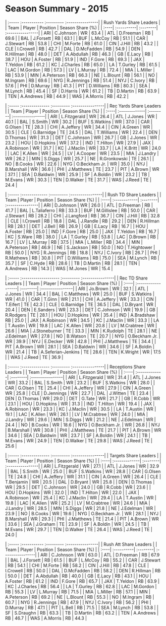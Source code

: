 # Season Summary - 2015

| :----- :----------- :--------- :----------------|
|             Rush Yards Share Leaders            |
| Team | Player     | Position | Season Share (%) |
| :----| :----------| :--------| :----------------|
| ARI  | C.Johnson  | WR       | 63.4             |
| ATL  | D.Freeman  | RB       | 69.6             |
| BAL  | J.Forsett  | RB       | 63.1             |
| BUF  | L.McCoy    | RB       | 51.1             |
| CAR  | J.Stewart  | RB       | 53.8             |
| CHI  | M.Forte    | RB       | 61.0             |
| CIN  | J.Hill     | RB       | 43.2             |
| CLE  | I.Crowell  | RB       | 42.7             |
| DAL  | D.McFadden | RB       | 54.9             |
| DEN  | R.Hillman  | RB       | 48.0             |
| DET  | A.Abdullah | RB       | 46.3             |
| GB   | E.Lacy     | RB       | 38.7             |
| HOU  | A.Foster   | RB       | 51.9             |
| IND  | F.Gore     | RB       | 69.3             |
| JAX  | T.Yeldon   | RB       | 61.2             |
| KC   | J.Charles  | RB       | 65.0             |
| LA   | T.Gurley   | RB       | 61.5             |
| LAC  | M.Gordon   | RB       | 57.3             |
| LV   | L.Murray   | RB       | 72.4             |
| MIA  | L.Miller   | RB       | 53.9             |
| MIN  | A.Peterson | RB       | 66.3             |
| NE   | L.Blount   | RB       | 56.1             |
| NO   | M.Ingram   | RB       | 69.6             |
| NYG  | R.Jennings | RB       | 51.4             |
| NYJ  | C.Ivory    | RB       | 57.6             |
| PHI  | D.Murray   | RB       | 41.3             |
| PIT  | D.Williams | RB       | 80.3             |
| SEA  | M.Lynch    | RB       | 45.4             |
| SF   | D.Harris   | WR       | 61.2             |
| TB   | D.Martin   | RB       | 63.9             |
| TEN  | A.Andrews  | RB       | 44.9             |
| WAS  | A.Morris   | RB       | 42.2             |

| :----- :-------------- :--------- :----------------|
|              Rec Yards Share Leaders               |
| Team | Player        | Position | Season Share (%) |
| :----| :-------------| :--------| :----------------|
| ARI  | L.Fitzgerald  | WR       | 26.4             |
| ATL  | J.Jones       | WR       | 40.1             |
| BAL  | S.Smith       | WR       | 30.2             |
| BUF  | S.Watkins     | WR       | 37.0             |
| CAR  | G.Olsen       | TE       | 28.3             |
| CHI  | A.Jeffery     | WR       | 34.4             |
| CIN  | A.Green       | WR       | 30.5             |
| CLE  | G.Barnidge    | TE       | 24.5             |
| DAL  | T.Williams    | WR       | 22.4             |
| DEN  | D.Thomas      | WR       | 31.3             |
| DET  | C.Johnson     | WR       | 26.7             |
| GB   | J.Jones       | WR       | 23.2             |
| HOU  | D.Hopkins     | WR       | 37.2             |
| IND  | T.Hilton      | WR       | 27.9             |
| JAX  | A.Robinson    | WR       | 31.7             |
| KC   | J.Maclin      | WR       | 33.7             |
| LA   | K.Britt       | WR       | 24.0             |
| LAC  | K.Allen       | WR       | 24.5             |
| LV   | A.Cooper      | WR       | 23.5             |
| MIA  | J.Landry      | WR       | 26.2             |
| MIN  | S.Diggs       | WR       | 25.7             |
| NE   | R.Gronkowski  | TE       | 26.1             |
| NO   | B.Cooks       | WR       | 22.6             |
| NYG  | O.Beckham Jr. | WR       | 35.0             |
| NYJ  | B.Marshall    | WR       | 36.6             |
| PHI  | J.Matthews    | TE       | 23.7             |
| PIT  | A.Brown       | WR       | 37.1             |
| SEA  | D.Baldwin     | WR       | 25.9             |
| SF   | A.Boldin      | WR       | 23.2             |
| TB   | M.Evans       | WR       | 30.3             |
| TEN  | D.Walker      | TE       | 31.7             |
| WAS  | J.Reed        | TE       | 24.4             |

| :----- :------------- :--------- :----------------|
|               Rush TD Share Leaders               |
| Team | Player       | Position | Season Share (%) |
| :----| :------------| :--------| :----------------|
| ARI  | D.Johnson    | WR       | 26.0             |
| ATL  | D.Freeman    | RB       | 41.7             |
| BAL  | L.Taliaferro | RB       | 33.3             |
| BUF  | M.Gillislee  | RB       | 50.0             |
| CAR  | J.Stewart    | RB       | 28.2             |
| CHI  | J.Langford   | RB       | 36.7             |
| CIN  | J.Hill       | RB       | 32.8             |
| CLE  | I.Crowell    | RB       | 18.8             |
| DAL  | J.Randle     | RB       | 29.2             |
| DEN  | R.Hillman    | RB       | 28.1             |
| DET  | J.Bell       | RB       | 26.9             |
| GB   | E.Lacy       | RB       | 16.7             |
| HOU  | A.Foster     | RB       | 25.0             |
| IND  | F.Gore       | RB       | 25.0             |
| JAX  | T.Yeldon     | RB       | 16.7             |
| KC   | S.Ware       | RB       | 38.0             |
| LA   | T.Gurley     | RB       | 53.8             |
| LAC  | D.Brown      | RB       | 16.7             |
| LV   | L.Murray     | RB       | 37.5             |
| MIA  | L.Miller     | RB       | 34.4             |
| MIN  | A.Peterson   | RB       | 46.9             |
| NE   | S.Jackson    | RB       | 50.0             |
| NO   | T.Hightower  | RB       | 50.0             |
| NYG  | R.Jennings   | RB       | 18.8             |
| NYJ  | C.Ivory      | RB       | 26.7             |
| PHI  | R.Mathews    | RB       | 30.8             |
| PIT  | D.Williams   | RB       | 75.0             |
| SEA  | M.Lynch      | RB       | 35.7             |
| SF   | C.Hyde       | RB       | 28.6             |
| TB   | D.Martin     | RB       | 28.1             |
| TEN  | A.Andrews    | RB       | 14.3             |
| WAS  | M.Jones      | WR       | 15.4             |

| :----- :------------------- :--------- :----------------|
|                   Rec TD Share Leaders                  |
| Team | Player             | Position | Season Share (%) |
| :----| :------------------| :--------| :----------------|
| ARI  | Jo.Brown           | WR       | 32.1             |
| ATL  | J.Jones            | WR       | 34.4             |
| BAL  | C.Matthews         | WR       | 25.0             |
| BUF  | S.Watkins          | WR       | 41.0             |
| CAR  | T.Ginn             | WR       | 21.1             |
| CHI  | A.Jeffery          | WR       | 33.3             |
| CIN  | T.Eifert           | TE       | 42.3             |
| CLE  | G.Barnidge         | TE       | 36.5             |
| DAL  | D.Bryant           | WR       | 20.4             |
| DEN  | E.Sanders          | WR       | 23.3             |
| DET  | C.Johnson          | WR       | 19.9             |
| GB   | R.Rodgers          | TE       | 28.1             |
| HOU  | D.Hopkins          | WR       | 35.4             |
| IND  | A.Bradshaw         | RB       | 25.0             |
| JAX  | A.Robinson         | WR       | 34.5             |
| KC   | J.Maclin           | WR       | 33.3             |
| LA   | T.Austin           | WR       | 19.8             |
| LAC  | K.Allen            | WR       | 20.8             |
| LV   | M.Crabtree         | WR       | 26.6             |
| MIA  | J.Stoneburner      | TE       | 33.3             |
| MIN  | K.Rudolph          | TE       | 28.1             |
| NE   | J.Edelman          | WR       | 27.8             |
| NO   | B.Watson           | TE       | 20.7             |
| NYG  | O.Beckham Jr.      | WR       | 39.9             |
| NYJ  | E.Decker           | WR       | 42.8             |
| PHI  | J.Matthews         | TE       | 34.4             |
| PIT  | A.Brown            | WR       | 28.1             |
| SEA  | D.Baldwin          | WR       | 34.6             |
| SF   | A.Boldin           | WR       | 21.4             |
| TB   | A.Seferian-Jenkins | TE       | 28.6             |
| TEN  | K.Wright           | WR       | 17.5             |
| WAS  | J.Reed             | TE       | 36.9             |

| :----- :-------------- :--------- :----------------|
|              Receptions Share Leaders              |
| Team | Player        | Position | Season Share (%) |
| :----| :-------------| :--------| :----------------|
| ARI  | L.Fitzgerald  | WR       | 31.4             |
| ATL  | J.Jones       | WR       | 33.2             |
| BAL  | S.Smith       | WR       | 23.2             |
| BUF  | S.Watkins     | WR       | 28.0             |
| CAR  | G.Olsen       | TE       | 25.4             |
| CHI  | A.Jeffery     | WR       | 27.9             |
| CIN  | A.Green       | WR       | 25.8             |
| CLE  | D.Jennings    | WR       | 22.7             |
| DAL  | J.Witten      | TE       | 23.4             |
| DEN  | D.Thomas      | WR       | 29.0             |
| DET  | G.Tate        | WR       | 21.7             |
| GB   | R.Cobb        | WR       | 23.1             |
| HOU  | D.Hopkins     | WR       | 31.3             |
| IND  | T.Hilton      | WR       | 19.4             |
| JAX  | A.Robinson    | WR       | 23.3             |
| KC   | J.Maclin      | WR       | 30.5             |
| LA   | T.Austin      | WR       | 19.1             |
| LAC  | K.Allen       | WR       | 26.1             |
| LV   | M.Crabtree    | WR       | 24.0             |
| MIA  | J.Landry      | WR       | 29.6             |
| MIN  | S.Diggs       | WR       | 21.2             |
| NE   | J.Edelman     | WR       | 24.4             |
| NO   | B.Cooks       | WR       | 18.6             |
| NYG  | O.Beckham Jr. | WR       | 26.8             |
| NYJ  | B.Marshall    | WR       | 30.8             |
| PHI  | J.Matthews    | TE       | 21.7             |
| PIT  | A.Brown       | WR       | 34.6             |
| SEA  | D.Baldwin     | WR       | 23.7             |
| SF   | A.Boldin      | WR       | 24.1             |
| TB   | M.Evans       | WR       | 24.9             |
| TEN  | D.Walker      | TE       | 29.8             |
| WAS  | J.Reed        | TE       | 25.6             |

| :----- :-------------- :--------- :----------------|
|               Targets Share Leaders                |
| Team | Player        | Position | Season Share (%) |
| :----| :-------------| :--------| :----------------|
| ARI  | L.Fitzgerald  | WR       | 27.1             |
| ATL  | J.Jones       | WR       | 32.9             |
| BAL  | S.Smith       | WR       | 25.0             |
| BUF  | S.Watkins     | WR       | 28.8             |
| CAR  | G.Olsen       | TE       | 24.8             |
| CHI  | A.Jeffery     | WR       | 31.1             |
| CIN  | A.Green       | WR       | 26.4             |
| CLE  | T.Benjamin    | WR       | 20.5             |
| DAL  | D.Bryant      | WR       | 25.8             |
| DEN  | D.Thomas      | WR       | 29.5             |
| DET  | C.Johnson     | WR       | 24.0             |
| GB   | R.Cobb        | WR       | 23.6             |
| HOU  | D.Hopkins     | WR       | 32.0             |
| IND  | T.Hilton      | WR       | 22.0             |
| JAX  | A.Robinson    | WR       | 25.4             |
| KC   | J.Maclin      | WR       | 29.4             |
| LA   | T.Austin      | WR       | 19.8             |
| LAC  | K.Allen       | WR       | 25.2             |
| LV   | M.Crabtree    | WR       | 24.6             |
| MIA  | J.Landry      | WR       | 28.5             |
| MIN  | S.Diggs       | WR       | 21.8             |
| NE   | J.Edelman     | WR       | 23.9             |
| NO   | B.Cooks       | WR       | 19.6             |
| NYG  | O.Beckham Jr. | WR       | 28.1             |
| NYJ  | B.Marshall    | WR       | 29.3             |
| PHI  | J.Matthews    | TE       | 21.4             |
| PIT  | A.Brown       | WR       | 33.6             |
| SEA  | J.Graham      | TE       | 23.9             |
| SF   | A.Boldin      | WR       | 24.5             |
| TB   | M.Evans       | WR       | 29.7             |
| TEN  | D.Walker      | TE       | 26.4             |
| WAS  | J.Reed        | TE       | 24.0             |

| :----- :----------- :--------- :----------------|
|              Rush Att Share Leaders             |
| Team | Player     | Position | Season Share (%) |
| :----| :----------| :--------| :----------------|
| ARI  | C.Johnson  | WR       | 63.0             |
| ATL  | D.Freeman  | RB       | 67.9             |
| BAL  | J.Forsett  | RB       | 61.5             |
| BUF  | L.McCoy    | RB       | 55.2             |
| CAR  | J.Stewart  | RB       | 54.1             |
| CHI  | M.Forte    | RB       | 58.2             |
| CIN  | J.Hill     | RB       | 47.8             |
| CLE  | I.Crowell  | RB       | 50.0             |
| DAL  | D.McFadden | RB       | 58.2             |
| DEN  | R.Hillman  | RB       | 50.0             |
| DET  | A.Abdullah | RB       | 40.0             |
| GB   | E.Lacy     | RB       | 43.1             |
| HOU  | A.Foster   | RB       | 61.2             |
| IND  | F.Gore     | RB       | 65.7             |
| JAX  | T.Yeldon   | RB       | 63.9             |
| KC   | J.Charles  | RB       | 56.4             |
| LA   | T.Gurley   | RB       | 62.8             |
| LAC  | M.Gordon   | RB       | 55.3             |
| LV   | L.Murray   | RB       | 71.5             |
| MIA  | L.Miller   | RB       | 57.1             |
| MIN  | A.Peterson | RB       | 69.2             |
| NE   | L.Blount   | RB       | 55.3             |
| NO   | M.Ingram   | RB       | 60.7             |
| NYG  | R.Jennings | RB       | 47.9             |
| NYJ  | C.Ivory    | RB       | 56.2             |
| PHI  | D.Murray   | RB       | 47.1             |
| PIT  | L.Bell     | RB       | 71.5             |
| SEA  | M.Lynch    | RB       | 53.8             |
| SF   | S.Draughn  | RB       | 63.3             |
| TB   | D.Martin   | RB       | 63.2             |
| TEN  | A.Andrews  | RB       | 46.7             |
| WAS  | A.Morris   | RB       | 44.3             |

